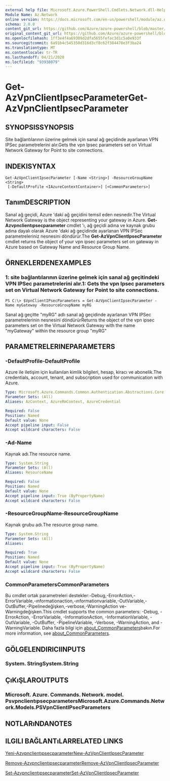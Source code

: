 ```yaml
---
external help file: Microsoft.Azure.PowerShell.Cmdlets.Network.dll-Help.xml
Module Name: Az.Network
online version: https://docs.microsoft.com/en-us/powershell/module/az.network/get-azvpnclientipsecparameter
schema: 2.0.0
content_git_url: https://github.com/Azure/azure-powershell/blob/master/src/Network/Network/help/Get-AzVpnClientIpsecParameter.md
original_content_git_url: https://github.com/Azure/azure-powershell/blob/master/src/Network/Network/help/Get-AzVpnClientIpsecParameter.md
ms.openlocfilehash: 1ff3e4f4a69309d2dfa5655fefac3d1c5a0e933f
ms.sourcegitcommit: 6a91b4c545350d316d3cf8c62f384478e3f3ba24
ms.translationtype: MT
ms.contentlocale: tr-TR
ms.lasthandoff: 04/21/2020
ms.locfileid: "93938079"
---
```

# <span data-ttu-id="6d9e4-101">Get-AzVpnClientIpsecParameter</span><span class="sxs-lookup"><span data-stu-id="6d9e4-101">Get-AzVpnClientIpsecParameter</span></span>

## <span data-ttu-id="6d9e4-102">SYNOPSIS</span><span class="sxs-lookup"><span data-stu-id="6d9e4-102">SYNOPSIS</span></span>
<span data-ttu-id="6d9e4-103">Site bağlantılarının üzerine gelmek için sanal ağ geçidinde ayarlanan VPN IPSec parametrelerini alır.</span><span class="sxs-lookup"><span data-stu-id="6d9e4-103">Gets the vpn Ipsec parameters set on Virtual Network Gateway for Point to site connections.</span></span>

## <span data-ttu-id="6d9e4-104">INDEKI</span><span class="sxs-lookup"><span data-stu-id="6d9e4-104">SYNTAX</span></span>

```
Get-AzVpnClientIpsecParameter [-Name <String>] -ResourceGroupName <String>
 [-DefaultProfile <IAzureContextContainer>] [<CommonParameters>]
```

## <span data-ttu-id="6d9e4-105">Tanım</span><span class="sxs-lookup"><span data-stu-id="6d9e4-105">DESCRIPTION</span></span>
<span data-ttu-id="6d9e4-106">Sanal ağ geçidi, Azure 'daki ağ geçidini temsil eden nesnedir.</span><span class="sxs-lookup"><span data-stu-id="6d9e4-106">The Virtual Network Gateway is the object representing your gateway in Azure.</span></span>
<span data-ttu-id="6d9e4-107">**Get-Azvpnclientıpsecparameter** cmdlet 'ı, ağ geçidi adına ve kaynak grubu adına dayalı olarak Azure 'daki ağ geçidinde ayarlanan VPN IPSec parametreleriniz nesnesini döndürür.</span><span class="sxs-lookup"><span data-stu-id="6d9e4-107">The **Get-AzVpnClientIpsecParameter** cmdlet returns the object of your vpn ipsec parameters set on gateway in Azure based on Gateway Name and Resource Group Name.</span></span>

## <span data-ttu-id="6d9e4-108">ÖRNEKLERDEN</span><span class="sxs-lookup"><span data-stu-id="6d9e4-108">EXAMPLES</span></span>

### <span data-ttu-id="6d9e4-109">1: site bağlantılarının üzerine gelmek için sanal ağ geçitindeki VPN IPSec parametrelerini alır.</span><span class="sxs-lookup"><span data-stu-id="6d9e4-109">1: Gets the vpn Ipsec parameters set on Virtual Network Gateway for Point to site connections.</span></span>
```
PS C:\> $VpnClientIPsecParameters = Get-AzVpnClientIpsecParameter -Name myGateway -ResourceGroupName myRG
```

<span data-ttu-id="6d9e4-110">Sanal ağ geçitte "myRG" adlı sanal ağ geçidinde ayarlanan VPN IPSec parametrelerinin nesnesini döndürür</span><span class="sxs-lookup"><span data-stu-id="6d9e4-110">Returns the object of the vpn ipsec parameters set on the Virtual Network Gateway with the name "myGateway" within the resource group "myRG"</span></span>

## <span data-ttu-id="6d9e4-111">PARAMETRELERINE</span><span class="sxs-lookup"><span data-stu-id="6d9e4-111">PARAMETERS</span></span>

### <span data-ttu-id="6d9e4-112">-DefaultProfile</span><span class="sxs-lookup"><span data-stu-id="6d9e4-112">-DefaultProfile</span></span>
<span data-ttu-id="6d9e4-113">Azure ile iletişim için kullanılan kimlik bilgileri, hesap, kiracı ve abonelik.</span><span class="sxs-lookup"><span data-stu-id="6d9e4-113">The credentials, account, tenant, and subscription used for communication with Azure.</span></span>

```yaml
Type: Microsoft.Azure.Commands.Common.Authentication.Abstractions.Core.IAzureContextContainer
Parameter Sets: (All)
Aliases: AzContext, AzureRmContext, AzureCredential

Required: False
Position: Named
Default value: None
Accept pipeline input: False
Accept wildcard characters: False
```

### <span data-ttu-id="6d9e4-114">-Ad</span><span class="sxs-lookup"><span data-stu-id="6d9e4-114">-Name</span></span>
<span data-ttu-id="6d9e4-115">Kaynak adı.</span><span class="sxs-lookup"><span data-stu-id="6d9e4-115">The resource name.</span></span>

```yaml
Type: System.String
Parameter Sets: (All)
Aliases: ResourceName

Required: False
Position: Named
Default value: None
Accept pipeline input: True (ByPropertyName)
Accept wildcard characters: False
```

### <span data-ttu-id="6d9e4-116">-ResourceGroupName</span><span class="sxs-lookup"><span data-stu-id="6d9e4-116">-ResourceGroupName</span></span>
<span data-ttu-id="6d9e4-117">Kaynak grubu adı.</span><span class="sxs-lookup"><span data-stu-id="6d9e4-117">The resource group name.</span></span>

```yaml
Type: System.String
Parameter Sets: (All)
Aliases:

Required: True
Position: Named
Default value: None
Accept pipeline input: True (ByPropertyName)
Accept wildcard characters: False
```

### <span data-ttu-id="6d9e4-118">CommonParameters</span><span class="sxs-lookup"><span data-stu-id="6d9e4-118">CommonParameters</span></span>
<span data-ttu-id="6d9e4-119">Bu cmdlet ortak parametreleri destekler:-Debug,-ErrorAction,-ErrorVariable,-ınformationaction,-ınformationvariable,-OutVariable,-OutBuffer,-Pipelinedeğişken,-verbose,-WarningAction ve-Warningdeğişken.</span><span class="sxs-lookup"><span data-stu-id="6d9e4-119">This cmdlet supports the common parameters: -Debug, -ErrorAction, -ErrorVariable, -InformationAction, -InformationVariable, -OutVariable, -OutBuffer, -PipelineVariable, -Verbose, -WarningAction, and -WarningVariable.</span></span> <span data-ttu-id="6d9e4-120">Daha fazla bilgi için [about_CommonParameters](http://go.microsoft.com/fwlink/?LinkID=113216)bakın.</span><span class="sxs-lookup"><span data-stu-id="6d9e4-120">For more information, see [about_CommonParameters](http://go.microsoft.com/fwlink/?LinkID=113216).</span></span>

## <span data-ttu-id="6d9e4-121">GÖLGELENDIRICI</span><span class="sxs-lookup"><span data-stu-id="6d9e4-121">INPUTS</span></span>

### <span data-ttu-id="6d9e4-122">System. String</span><span class="sxs-lookup"><span data-stu-id="6d9e4-122">System.String</span></span>

## <span data-ttu-id="6d9e4-123">ÇıKıŞLAR</span><span class="sxs-lookup"><span data-stu-id="6d9e4-123">OUTPUTS</span></span>

### <span data-ttu-id="6d9e4-124">Microsoft. Azure. Commands. Network. model. Psvpnclientıpsecparameters</span><span class="sxs-lookup"><span data-stu-id="6d9e4-124">Microsoft.Azure.Commands.Network.Models.PSVpnClientIPsecParameters</span></span>

## <span data-ttu-id="6d9e4-125">NOTLARıNDA</span><span class="sxs-lookup"><span data-stu-id="6d9e4-125">NOTES</span></span>

## <span data-ttu-id="6d9e4-126">ILGILI BAĞLANTıLAR</span><span class="sxs-lookup"><span data-stu-id="6d9e4-126">RELATED LINKS</span></span>

[<span data-ttu-id="6d9e4-127">Yeni-Azvpnclientıpsecparameter</span><span class="sxs-lookup"><span data-stu-id="6d9e4-127">New-AzVpnClientIpsecParameter</span></span>](./New-AzVpnClientIpsecParameter.md)

[<span data-ttu-id="6d9e4-128">Remove-Azvpnclientıpsecparameter</span><span class="sxs-lookup"><span data-stu-id="6d9e4-128">Remove-AzVpnClientIpsecParameter</span></span>](./Remove-AzVpnClientIpsecParameter.md)

[<span data-ttu-id="6d9e4-129">Set-Azvpnclientıpsecparameter</span><span class="sxs-lookup"><span data-stu-id="6d9e4-129">Set-AzVpnClientIpsecParameter</span></span>](./Set-AzVpnClientIpsecParameter.md)
